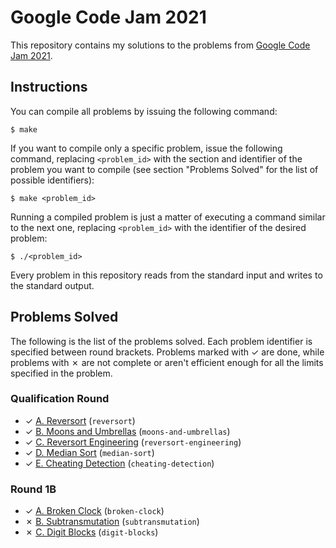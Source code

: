 # Google Code Jam 2021

This repository contains my solutions to the problems from [Google Code Jam 2021][1].

## Instructions

You can compile all problems by issuing the following command:

    $ make

If you want to compile only a specific problem, issue the following command, replacing `<problem_id>` with the section and identifier of the problem you want to compile (see section "Problems Solved" for the list of possible identifiers):

    $ make <problem_id>

Running a compiled problem is just a matter of executing a command similar to the next one, replacing `<problem_id>` with the identifier of the desired problem:

    $ ./<problem_id>

Every problem in this repository reads from the standard input and writes to the standard output.

## Problems Solved

The following is the list of the problems solved. Each problem identifier is specified between round brackets. Problems marked with ✓ are done, while problems with ✗ are not complete or aren't efficient enough for all the limits specified in the problem.

### Qualification Round

* ✓ [A. Reversort][qual1] (`reversort`)
* ✓ [B. Moons and Umbrellas][qual2] (`moons-and-umbrellas`)
* ✓ [C. Reversort Engineering][qual3] (`reversort-engineering`)
* ✓ [D. Median Sort][qual4] (`median-sort`)
* ✓ [E. Cheating Detection][qual5] (`cheating-detection`)

### Round 1B

* ✓ [A. Broken Clock][round1b1] (`broken-clock`)
* ✗ [B. Subtransmutation][round1b2] (`subtransmutation`)
* ✗ [C. Digit Blocks][round1b3] (`digit-blocks`)

[1]: https://codingcompetitions.withgoogle.com/codejam
[qual1]: https://codingcompetitions.withgoogle.com/codejam/round/000000000043580a/00000000006d0a5c
[qual2]: https://codingcompetitions.withgoogle.com/codejam/round/000000000043580a/00000000006d1145
[qual3]: https://codingcompetitions.withgoogle.com/codejam/round/000000000043580a/00000000006d12d7
[qual4]: https://codingcompetitions.withgoogle.com/codejam/round/000000000043580a/00000000006d1284
[qual5]: https://codingcompetitions.withgoogle.com/codejam/round/000000000043580a/00000000006d1155
[round1b1]: https://codingcompetitions.withgoogle.com/codejam/round/0000000000435baf/00000000007ae694
[round1b2]: https://codingcompetitions.withgoogle.com/codejam/round/0000000000435baf/00000000007ae4aa
[round1b3]: https://codingcompetitions.withgoogle.com/codejam/round/0000000000435baf/00000000007ae37b
